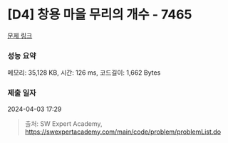 # [D4] 창용 마을 무리의 개수 - 7465 

[문제 링크](https://swexpertacademy.com/main/code/problem/problemDetail.do?contestProbId=AWngfZVa9XwDFAQU) 

### 성능 요약

메모리: 35,128 KB, 시간: 126 ms, 코드길이: 1,662 Bytes

### 제출 일자

2024-04-03 17:29



> 출처: SW Expert Academy, https://swexpertacademy.com/main/code/problem/problemList.do